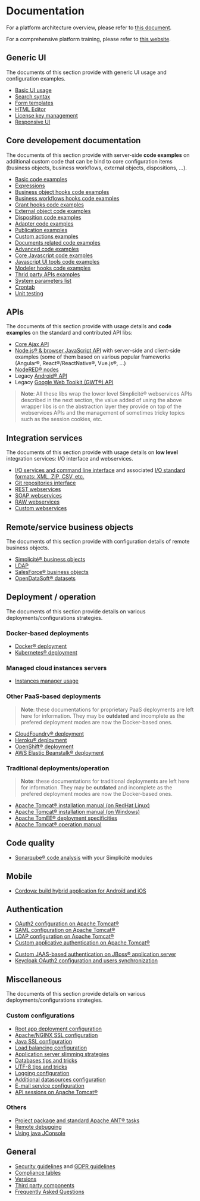 Documentation
=============

For a platform architecture overview, please refer to [this document](/resource/docs/architecture).

For a comprehensive platform training, please refer to [this website](https://training.simplicite.io).

<h2 id="ui">Generic UI</h2>

The documents of this section provide with generic UI usage and configuration examples.

- [Basic UI usage](/resource/docs/ui/basic-usage)
- [Search syntax](/resource/docs/ui/search-syntax)
- [Form templates](/resource/docs/ui/form-templates)
- [HTML Editor](/resource/docs/ui/html-editor-params)
- [License key management](/resource/docs/ui/install-licensekey)
- [Responsive UI](/resource/docs/ui/responsive)

<h2 id="coredev">Core developement documentation</h2>

The documents of this section provide with server-side **code examples** on additional custom code that can be bind to
core configuration items (business objects, business workflows, external objects, dispositions, ...).

- [Basic code examples](/resource/docs/core/basic-code-examples)
- [Expressions](/resource/docs/core/expressions)
- [Business object hooks code examples](/resource/docs/core/businessobject-code-hooks)
- [Business workflows hooks code examples](/resource/docs/core/businessworkflow-code-hooks)
- [Grant hooks code examples](/resource/docs/core/grant-code-hooks)
- [External object code examples](/resource/docs/core/externalobject-code-examples)
- [Disposition code examples](/resource/docs/core/disposition-code-examples)
- [Adapter code examples](/resource/docs/core/adapter-code-examples)
- [Publication examples](/resource/docs/core/publication-examples)
- [Custom actions examples](/resource/docs/core/custom-actions-examples)
- [Documents related code examples](/resource/docs/core/documents-code-examples)
- [Advanced code examples](/resource/docs/core/advanced-code-examples)
- [Core Javascript code examples](/resource/docs/core/javascript-code-examples)
- [Javascript UI tools code examples](/resource/docs/core/ui-tools-code-examples)
- [Modeler hooks code examples](/resource/docs/core/modeler-code-hooks)
- [Thrid party APIs examples](/resource/docs/core/third-party-apis-examples)
- [System parameters list](/resource/docs/core/system-parameters-list)
- [Crontab](/resource/docs/core/crontab)
- [Unit testing](/resource/docs/core/unit-testing)

<h2 id="apis">APIs</h2>

The documents of this section provide with usage details and **code examples** on the standard and contributed API libs:

- [Core Ajax API](/resource/docs/apis/ajax-api)
- [Node.js&reg; &amp; browser JavaScript API](/resource/docs/apis/nodejs-api) with server-side and client-side examples
  (some of them based on various popular frameworks (Angular&reg;, React&reg;/ReactNative&reg;, Vue.js&reg;, ...)
- [NodeRED&reg; nodes](/resource/docs/apis/nodered-nodes)
- Legacy [Android&reg; API](/resource/docs/apis/android-api)
- Legacy [Google Web Toolkit (GWT&reg;) API](/resource/docs/apis/gwt-api)

> **Note**: All these libs wrap the lower level Simplicit&eacute;&reg; webservices APIs described in the next section,
> the value added of using the above wrapper libs is on the abstraction layer they provide on top of the webservices APIs
> and the management of sometimes tricky topics such as the session cookies, etc.

<h2 id="integration">Integration services</h2>

The documents of this section provide with usage details on **low level** integration services:
I/O interface and webservices.

- [I/O services and command line interface](/resource/docs/integration/io-commandline) and associated [I/O standard formats: XML, ZIP, CSV, etc.](/resource/docs/integration/standard-formats)
- [Git repositories interface](/resource/docs/integration/git-repositories)
- [REST webservices](/resource/docs/integration/rest-services)
- [SOAP webservices](/resource/docs/integration/soap-services)
- [RAW webservices](/resource/docs/integration/raw-services)
- [Custom webservices](/resource/docs/integration/custom-services)

<h2 id="serviceobjects">Remote/service business objects</h2>

The documents of this section provide with configuration details of remote business objects.

- [Simplicit&eacute;&reg; business objects](/resource/docs/remote/simplicite)
- [LDAP](/resource/docs/remote/ldap)
- [SalesForce&reg; business objects](/resource/docs/remote/salesforce)
- [OpenDataSoft&reg; datasets](/resource/docs/remote/opendatasoft)

<h2 id="deployment">Deployment / operation</h2>

The documents of this section provide details on various deployments/configurations strategies.

### Docker-based deployments

- [Docker&reg; deployment](/resource/docs/operation/docker)
- [Kubernetes&reg; deployment](/resource/docs/operation/kubernetes)

### Managed cloud instances servers

- [Instances manager usage](/resource/docs/misc/manager)

### Other PaaS-based deployments

> **Note**: these documentations for proprietary PaaS deployments are left here for information.
> They may be **outdated** and incomplete as the prefered deployment modes are now the Docker-based ones.

- [CloudFoundry&reg; deployment](/resource/docs/operation/cloudfoundry)
- [Heroku&reg; deployment](/resource/docs/operation/heroku)
- [OpenShift&reg; deployment](/resource/docs/operation/openshift)
- [AWS Elastic Beanstalk&reg; deployment](/resource/docs/operation/aws-elasticbeanstalk)

### Traditional deployments/operation

> **Note**: these documentations for traditional deployments are left here for information.
> They may be **outdated** and incomplete as the prefered deployment modes are now the Docker-based ones.

- [Apache Tomcat&reg; installation manual (on RedHat Linux)](/resource/docs/operation/tomcat-installation-linux)
- [Apache Tomcat&reg; installation manual (on Windows)](/resource/docs/operation/tomcat-installation-windows)
- [Apache TomEE&reg; deployment specificities](/resource/docs/operation/tomee)
- [Apache Tomcat&reg; operation manual](/resource/docs/operation/tomcat-operation)

<h2 id="quality">Code quality</h2>

- [Sonarqube&reg; code analysis](/resource/docs/misc/sonarqube) with your Simplicit&eacute; modules

Mobile
------

- [Cordova: build hybrid application for Androïd and iOS](/resource/docs/misc/cordova)

<h2 id="auth">Authentication</h2>

- [OAuth2 configuration on Apache Tomcat&reg;](/resource/docs/authentication/tomcat-oauth2)
- [SAML configuration on Apache Tomcat&reg;](/resource/docs/authentication/tomcat-saml)
- [LDAP configuration on Apache Tomcat&reg;](/resource/docs/authentication/tomcat-ldap)
- [Custom applicative authentication on Apache Tomcat&reg;](/resource/docs/authentication/tomcat-customauth)
<!-- - [Custom realm-based authentication on Apache Tomcat&reg;](/resource/docs/misc/tomcat-customrealms) -->
- [Custom JAAS-based authentication on JBoss&reg; application server](/resource/docs/authentication/jboss-custom-jaas-module)
- [Keycloak OAuth2 configuration and users synchronization](/resource/docs/authentication/keycloak)

<h2 id="misc">Miscellaneous</h2>

The documents of this section provide details on various deployments/configurations strategies.

### Custom configurations

- [Root app deployment configuration](/resource/docs/misc/root-deploy)
- [Apache/NGINX SSL configuration](/resource/docs/misc/webserver-ssl)
- [Java SSL configuration](/resource/docs/misc/java-ssl)
- [Load balancing configuration](/resource/docs/misc/load-balancing)
- [Application server slimming strategies](/resource/docs/misc/appservers-slimming)
- [Databases tips and tricks](/resource/docs/misc/databases-howto)
- [UTF-8 tips and tricks](/resource/docs/misc/howto/utf8-howto)
- [Logging configuration](/resource/docs/misc/logging)
- [Additional datasources configuration](/resource/docs/misc/datasources-howto)
- [E-mail service configuration](/resource/docs/misc/email-howto)
- [API sessions on Apache Tomcat&reg;](/resource/docs/authentication/tomcat-apisession)

### Others

- [Project package and standard Apache ANT&reg; tasks](/resource/docs/misc/project-package-and-ant-tasks)
- [Remote debugging](/resource/docs/misc/remote-debug)
- [Using java JConsole](/resource/docs/misc/jconsole)

General
-------

- [Security guidelines](/resource/docs/security) and [GDPR guidelines](/resource/docs/gdpr)
- [Compliance tables](/resource/docs/compliance)
- [Versions](/resource/docs/versions)
- [Third party components](/resource/docs/versions/index)
- [Frequently Asked Questions](/resource/docs/faq)
